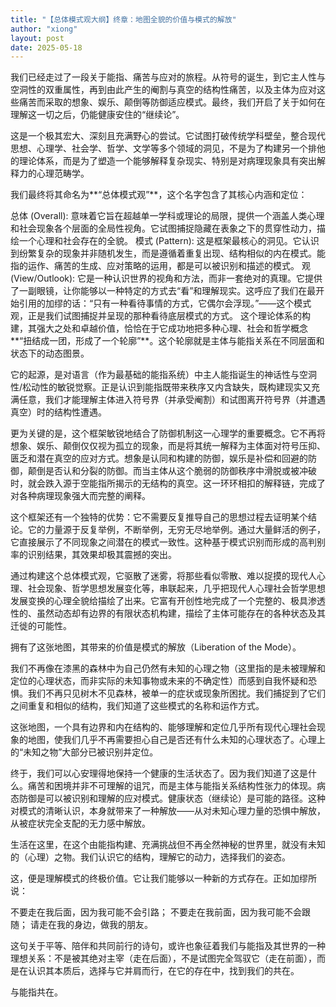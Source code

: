 ```yaml
---
title: "【总体模式观大纲】终章：地图全貌的价值与模式的解放"
author: "xiong"
layout: post
date: 2025-05-18
---
```



我们已经走过了一段关于能指、痛苦与应对的旅程。从符号的诞生，到它主人性与空洞性的双重属性，再到由此产生的阉割与真空的结构性痛苦，以及主体为应对这些痛苦而采取的想象、娱乐、颠倒等防御适应模式。最终，我们开启了关于如何在理解这一切之后，仍能健康安住的“继续论”。

这是一个极其宏大、深刻且充满野心的尝试。它试图打破传统学科壁垒，整合现代思想、心理学、社会学、哲学、文学等多个领域的洞见，不是为了构建另一个排他的理论体系，而是为了塑造一个能够解释复杂现实、特别是对病理现象具有突出解释力的心理范畴学。

我们最终将其命名为**“总体模式观”**，这个名字包含了其核心内涵和定位：

总体 (Overall): 意味着它旨在超越单一学科或理论的局限，提供一个涵盖人类心理和社会现象各个层面的全局性视角。它试图捕捉隐藏在表象之下的贯穿性动力，描绘一个心理和社会存在的全貌。
模式 (Pattern): 这是框架最核心的洞见。它认识到纷繁复杂的现象并非随机发生，而是遵循着重复出现、结构相似的内在模式。能指的运作、痛苦的生成、应对策略的运用，都是可以被识别和描述的模式。
观 (View/Outlook): 它是一种认识世界的视角和方法，而非一套绝对的真理。它提供了一副眼镜，让你能够以一种特定的方式去“看”和理解现实。这呼应了我们在最开始引用的加缪的话：“只有一种看待事情的方式，它偶尔会浮现。”——这个模式观，正是我们试图捕捉并呈现的那种看待底层模式的方式。
这个理论体系的构建，其强大之处和卓越价值，恰恰在于它成功地把多种心理、社会和哲学概念**“扭结成一团，形成了一个轮廓”**。这个轮廓就是主体与能指关系在不同层面和状态下的动态图景。

它的起源，是对语言（作为最基础的能指系统）中主人能指诞生的神话性与空洞性/松动性的敏锐觉察。正是认识到能指既带来秩序又内含缺失，既构建现实又充满任意，我们才能理解主体进入符号界（并承受阉割）和试图离开符号界（并遭遇真空）时的结构性遭遇。

更为关键的是，这个框架敏锐地结合了防御机制这一心理学的重要概念。它不再将想象、娱乐、颠倒仅仅视为孤立的现象，而是将其统一解释为主体面对符号压抑、匮乏和潜在真空的应对方式。想象是认同和构建的防御，娱乐是补偿和回避的防御，颠倒是否认和分裂的防御。而当主体从这个脆弱的防御秩序中滑脱或被冲破时，就会跌入源于空能指所揭示的无结构的真空。这一环环相扣的解释链，完成了对各种病理现象强大而完整的阐释。

这个框架还有一个独特的优势：它不需要反复推导自己的思想过程去证明某个结论。它的力量源于反复举例，不断举例，无穷无尽地举例。通过大量鲜活的例子，它直接展示了不同现象之间潜在的模式一致性。这种基于模式识别而形成的高判别率的识别结果，其效果却极其震撼的突出。

通过构建这个总体模式观，它驱散了迷雾，将那些看似零散、难以捉摸的现代人心理、社会现象、哲学思想发展变化等，串联起来，几乎把现代人心理社会哲学思想发展变换的心理全貌给描绘了出来。它富有开创性地完成了一个完整的、极具渗透性的、虽然动态却有边界的有限状态机构建，描绘了主体可能存在的各种状态及其迁徙的可能性。

拥有了这张地图，其带来的价值是模式的解放（Liberation of the Mode）。

我们不再像在漆黑的森林中为自己仍然有未知的心理之物（这里指的是未被理解和定位的心理状态，而非实际的未知事物或未来的不确定性）而感到自我怀疑和恐惧。我们不再只见树木不见森林，被单一的症状或现象所困扰。我们捕捉到了它们之间重复和相似的结构，我们知道了这些模式的名称和运作方式。

这张地图，一个具有边界和内在结构的、能够理解和定位几乎所有现代心理社会现象的地图，使我们几乎不再需要担心自己是否还有什么未知的心理状态了。心理上的“未知之物”大部分已被识别并定位。

终于，我们可以心安理得地保持一个健康的生活状态了。因为我们知道了这是什么。痛苦和困境并非不可理解的诅咒，而是主体与能指关系结构性张力的体现。病态防御是可以被识别和理解的应对模式。健康状态（继续论）是可能的路径。这种对模式的清晰认识，本身就带来了一种解放——从对未知心理力量的恐惧中解放，从被症状完全支配的无力感中解放。

生活在这里，在这个由能指构建、充满挑战但不再全然神秘的世界里，就没有未知的（心理）之物。我们认识它的结构，理解它的动力，选择我们的姿态。

这，便是理解模式的终极价值。它让我们能够以一种新的方式存在。正如加缪所说：

不要走在我后面，因为我可能不会引路；
不要走在我前面，因为我可能不会跟随；
请走在我的身边，做我的朋友。

这句关于平等、陪伴和共同前行的诗句，或许也象征着我们与能指及其世界的一种理想关系：不是被其绝对主宰（走在后面），不是试图完全驾驭它（走在前面），而是在认识其本质后，选择与它并肩而行，在它的存在中，找到我们的共在。

与能指共在。